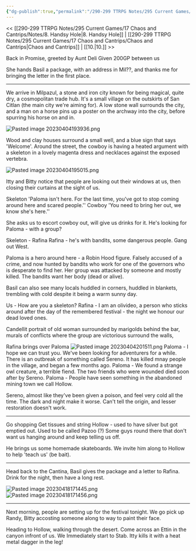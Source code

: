 ```yaml
---
{"dg-publish":true,"permalink":"/290-299 TTRPG Notes/295 Current Games/17 Chaos and Cantrips/Notes/9. Randy Time/"}
---
```



<< [[290-299 TTRPG Notes/295 Current Games/17 Chaos and Cantrips/Notes/8. Handsy Hole\|8. Handsy Hole]] | [[290-299 TTRPG Notes/295 Current Games/17 Chaos and Cantrips/Chaos and Cantrips\|Chaos and Cantrips]] | [[10.\|10.]] >>

Back in Promise, greeted by Aunt Deli
Given 200GP between us

She hands Basil a package, with an address in Mil??, and thanks me for bringing the letter in the first place.

---

We arrive in Milpazul, a stone and iron city known for being magical, quite dry, a cosmopolitan trade hub.
It's a small village on the outskirts of San Citlan (the main city we're aiming for). A low stone wall surrounds the city, and a man on a horse pins up a poster on the archway into the city, before spurring his horse on and in.

![Pasted image 20230404193936.png](/img/user/290-299%20TTRPG%20Notes/295%20Current%20Games/17%20Chaos%20and%20Cantrips/Notes/Pasted%20image%2020230404193936.png)

Wood and clay houses surround a small well, and a blue sign that says 'Welcome'. Around the street, the cowboy is having a heated argument with a skeleton in a lovely magenta dress and necklaces against the exposed vertebra.

![Pasted image 20230404195015.png](/img/user/290-299%20TTRPG%20Notes/295%20Current%20Games/17%20Chaos%20and%20Cantrips/Notes/Pasted%20image%2020230404195015.png)

Itty and Bitty notice that people are looking out their windows at us, then closing their curtains at the sight of us. 

Skeleton 'Paloma isn't here. For the last time, you've got to stop coming around here and scared people.''
Cowboy 'You need to bring her out, we know she's here.''

She asks us to escort cowboy out, will give us drinks for it.
He's looking for Paloma - with a group?

Skeleton - Rafina
Rafina - he's with bandits, some dangerous people. Gang out West.

Paloma is a hero around here - a Robin Hood figure. Falsely accused of a crime, and now hunted by bandits who work for one of the governors who is desperate to find her. Her group was attacked by someone and mostly killed. The bandits want her body (dead or alive).

Basil can also see many locals huddled in corners, huddled in blankets, trembling with cold despite it being a warm sunny day. 

Us - How are you a skeleton?
Rafina - I am an olivideo, a person who sticks around after the day of the remembered festival - the night we honour our dead loved ones.

Candellit portrait of old woman surrounded by marigolds behind the bar, murals of conflicts where the group are victorious surround the walls, 

Rafina brings over Paloma ![Pasted image 20230404201511.png](/img/user/290-299%20TTRPG%20Notes/295%20Current%20Games/17%20Chaos%20and%20Cantrips/Notes/Pasted%20image%2020230404201511.png)
Paloma -  I hope we can trust you. We've been looking for adventurers for a while. There is an outbreak of something called Sereno. It has killed mnay people in the village, and began a few months ago. 
Paloma - We found a strange owl creature, a terrible fiend. The two friends who were wounded died soon after by Sereno.
Paloma - People have seen something in the abandoned mining town we call Hollow.

Sereno, almost like they've been given a poison, and feel very cold all the time. The dark and night make it worse.
Can't tell the origin, and lesser restoration doesn't work.

---

Go shopping
Get tissues and string
Hollow - used to have silver but got emptied out. Used to be called Pazoo (?)
Some guys round there that don't want us hanging around and keep telling us off.

He brings us some homemade skateboards. We invite him along to Hollow to help 'teach us' (be bait).

---

Head back to the Cantina, Basil gives the package and a letter to Rafina.  Drink for the night, then have a long rest.

![Pasted image 20230418171445.png](/img/user/290-299%20TTRPG%20Notes/295%20Current%20Games/17%20Chaos%20and%20Cantrips/Notes/Pasted%20image%2020230418171445.png)
![Pasted image 20230418171456.png](/img/user/290-299%20TTRPG%20Notes/295%20Current%20Games/17%20Chaos%20and%20Cantrips/Notes/Pasted%20image%2020230418171456.png)

---

Next morning, people are setting up for the festival tonight. 
We go pick up Randy, Bitty accosting someone along to way to paint their face.

Heading to Hollow, walking through the desert. 
Come across an Ettin in the canyon infront of us. We Immediately start to Stab.
Itty kills it with a heat metal dagger in the leg!